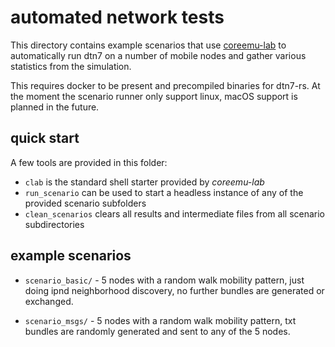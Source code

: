 # automated network tests

This directory contains example scenarios that use [coreemu-lab](https://github.com/gh0st42/coreemu-lab) to automatically run dtn7 on a number of mobile nodes and gather various statistics from the simulation.

This requires docker to be present and precompiled binaries for dtn7-rs.
At the moment the scenario runner only support linux, macOS support is planned in the future.

## quick start

A few tools are provided in this folder:

- `clab` is the standard shell starter provided by *coreemu-lab*
- `run_scenario` can be used to start a headless instance of any of the provided scenario subfolders
- `clean_scenarios` clears all results and intermediate files from all scenario subdirectories

## example scenarios

- `scenario_basic/` - 5 nodes with a random walk mobility pattern, just doing ipnd neighborhood discovery, no further bundles are generated or exchanged.

- `scenario_msgs/` - 5 nodes with a random walk mobility pattern, txt bundles are randomly generated and sent to any of the 5 nodes.